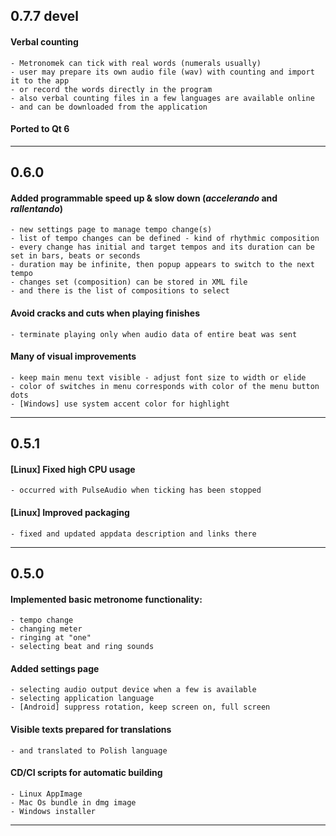 ## 0.7.7 devel
  #### Verbal counting
    - Metronomek can tick with real words (numerals usually)
    - user may prepare its own audio file (wav) with counting and import it to the app
    - or record the words directly in the program
    - also verbal counting files in a few languages are available online
    - and can be downloaded from the application

  #### Ported to Qt 6

------------------------------------------------------------

## 0.6.0

  #### Added programmable speed up & slow down (_accelerando_ and _rallentando_)
    - new settings page to manage tempo change(s)
    - list of tempo changes can be defined - kind of rhythmic composition
    - every change has initial and target tempos and its duration can be set in bars, beats or seconds
    - duration may be infinite, then popup appears to switch to the next tempo
    - changes set (composition) can be stored in XML file
    - and there is the list of compositions to select

  #### Avoid cracks and cuts when playing finishes
    - terminate playing only when audio data of entire beat was sent

  #### Many of visual improvements
    - keep main menu text visible - adjust font size to width or elide
    - color of switches in menu corresponds with color of the menu button dots
    - [Windows] use system accent color for highlight

------------------------------------------------------------

## 0.5.1

  #### [Linux] Fixed high CPU usage
    - occurred with PulseAudio when ticking has been stopped

  #### [Linux] Improved packaging
    - fixed and updated appdata description and links there

------------------------------------------------------------

## 0.5.0

  #### Implemented basic metronome functionality:
    - tempo change
    - changing meter
    - ringing at "one"
    - selecting beat and ring sounds

  #### Added settings page
    - selecting audio output device when a few is available
    - selecting application language
    - [Android] suppress rotation, keep screen on, full screen

  #### Visible texts prepared for translations
    - and translated to Polish language

  #### CD/CI scripts for automatic building
    - Linux AppImage
    - Mac Os bundle in dmg image
    - Windows installer
------------------------------------------------------------
